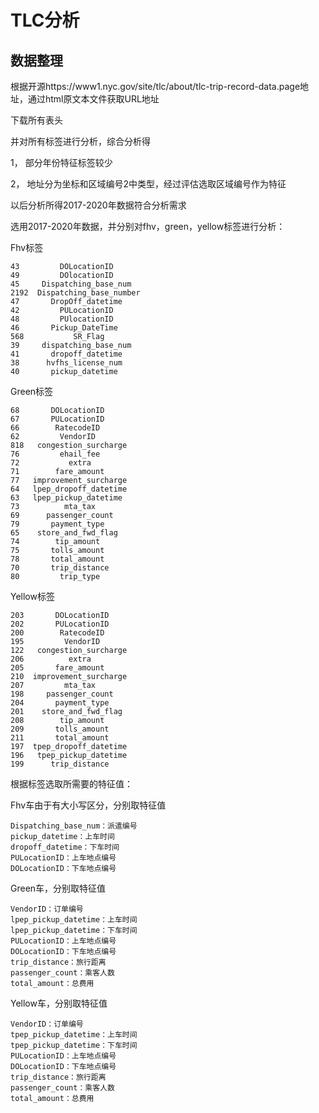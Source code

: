 # TLC分析

## 数据整理

根据开源https://www1.nyc.gov/site/tlc/about/tlc-trip-record-data.page地址，通过html原文本文件获取URL地址

下载所有表头

并对所有标签进行分析，综合分析得

1， 部分年份特征标签较少

2， 地址分为坐标和区域编号2中类型，经过评估选取区域编号作为特征

以后分析所得2017-2020年数据符合分析需求

选用2017-2020年数据，并分别对fhv，green，yellow标签进行分析：

Fhv标签

```
43         DOLocationID
49         DOlocationID
45     Dispatching_base_num
2192  Dispatching_base_number
47       DropOff_datetime
42         PULocationID
48         PUlocationID
46       Pickup_DateTime
568           SR_Flag
39     dispatching_base_num
41       dropoff_datetime
38      hvfhs_license_num
40       pickup_datetime
```

 Green标签

```
68       DOLocationID
67       PULocationID
66        RatecodeID
62         VendorID
818   congestion_surcharge
76         ehail_fee
72           extra
71        fare_amount
77   improvement_surcharge
64   lpep_dropoff_datetime
63   lpep_pickup_datetime
73          mta_tax
69      passenger_count
79       payment_type
65    store_and_fwd_flag
74        tip_amount
75       tolls_amount
78       total_amount
70       trip_distance
80         trip_type
```

Yellow标签

```
203       DOLocationID
202       PULocationID
200        RatecodeID
195         VendorID
122   congestion_surcharge
206          extra
205       fare_amount
210  improvement_surcharge
207         mta_tax
198     passenger_count
204       payment_type
201    store_and_fwd_flag
208        tip_amount
209       tolls_amount
211       total_amount
197  tpep_dropoff_datetime
196   tpep_pickup_datetime
199      trip_distance
```

 

根据标签选取所需要的特征值：

Fhv车由于有大小写区分，分别取特征值

```
Dispatching_base_num：派遣编号
pickup_datetime：上车时间
dropoff_datetime：下车时间
PULocationID：上车地点编号
DOLocationID：下车地点编号
```

 Green车，分别取特征值

```
VendorID：订单编号
lpep_pickup_datetime：上车时间
lpep_pickup_datetime：下车时间
PULocationID：上车地点编号
DOLocationID：下车地点编号
trip_distance：旅行距离
passenger_count：乘客人数
total_amount：总费用
```

Yellow车，分别取特征值

```
VendorID：订单编号
tpep_pickup_datetime：上车时间
tpep_pickup_datetime：下车时间
PULocationID：上车地点编号
DOLocationID：下车地点编号
trip_distance：旅行距离
passenger_count：乘客人数
total_amount：总费用
```

 

 